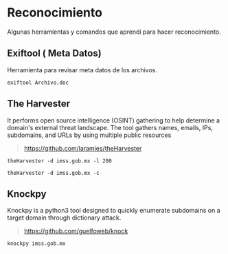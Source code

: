# Reconocimiento

Algunas herramientas y comandos que aprendi para hacer reconocimiento.

## Exiftool ( Meta Datos) 

Herramienta para revisar meta datos de los archivos.

```
exiftool Archivo.doc

```

## The Harvester 

 It performs open source intelligence (OSINT) gathering to help determine
a domain's external threat landscape. The tool gathers names, emails, IPs, subdomains, and URLs by using
multiple public resources

> https://github.com/laramies/theHarvester

```
theHarvester -d imss.gob.mx -l 200

theHarvester -d imss.gob.mx -c

```

## Knockpy

Knockpy is a python3 tool designed to quickly enumerate subdomains on a target domain through dictionary attack.

> https://github.com/guelfoweb/knock


```
knockpy imss.gob.mx

```












